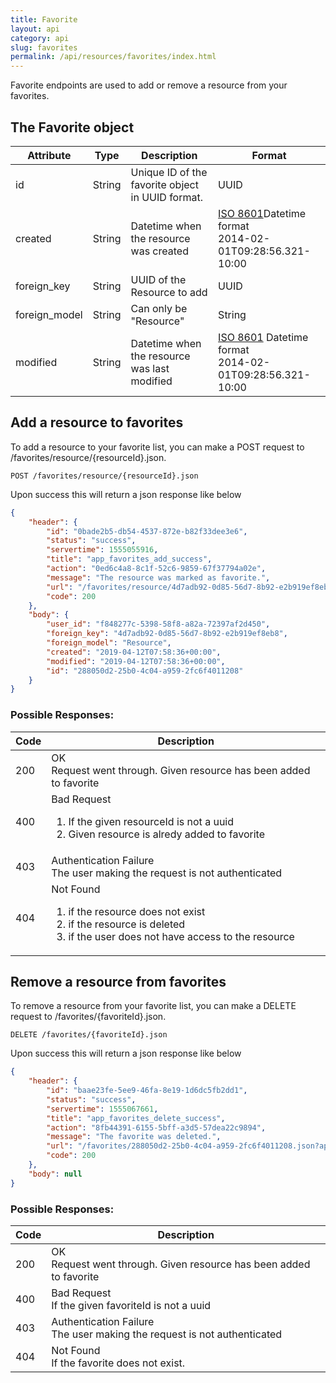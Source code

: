 ```yaml
---
title: Favorite
layout: api
category: api
slug: favorites
permalink: /api/resources/favorites/index.html
---
```


Favorite endpoints are used to add or remove a resource from your favorites.


## The Favorite object

<table class="table-parameters">
    <thead>
        <tr>
            <th>
                Attribute
            </th>
            <th>
                Type
            </th>
            <th>
                Description
            </th>
            <th>
                Format
            </th>
        </tr>
    </thead>
    <tbody>
        <tr>
            <td>
                id
            </td>
            <td>
                String
            </td>
            <td>
                Unique ID of the favorite object in UUID format.
            </td>
            <td>
                UUID
            </td>
        </tr>
        <tr>
            <td>
                created
            </td>
            <td>
                String
            </td>
            <td>
                Datetime when the resource was created
            </td>
            <td>
                <a href="https://en.wikipedia.org/wiki/ISO_8601&amp;sa=D&amp;ust=1554900189888000">ISO
                            8601</a>Datetime format<br/>
                2014-02-01T09:28:56.321-10:00
            </td>
        </tr>
        <tr>
            <td>
                foreign_key
            </td>
            <td>
                String
            </td>
            <td>
                UUID of the Resource to add
            </td>
            <td>
                UUID
            </td>
        </tr>
        <tr>
            <td>
                foreign_model
            </td>
            <td>
                String
            </td>
            <td>
                Can only be "Resource"
            </td>
            <td>
                String
            </td>
        </tr>
        <tr>
            <td>
                modified
            </td>
            <td>
                String
            </td>
            <td>
                Datetime when the resource was last modified
            </td>
            <td>
                <a
                            href="https://en.wikipedia.org/wiki/ISO_8601&amp;sa=D&amp;ust=1554900189897000">ISO
                            8601</a>&nbsp;Datetime format<br/>
                2014-02-01T09:28:56.321-10:00
            </td>
        </tr>
    </tbody>
</table>

## Add a resource to favorites

To add a resource to your favorite list, you can make a POST request to /favorites/resource/{resourceId}.json.

```
POST /favorites/resource/{resourceId}.json
```

Upon success this will return a json response like below

```json
{
    "header": {
        "id": "0bade2b5-db54-4537-872e-b82f33dee3e6",
        "status": "success",
        "servertime": 1555055916,
        "title": "app_favorites_add_success",
        "action": "0ed6c4a8-8c1f-52c6-9859-67f37794a02e",
        "message": "The resource was marked as favorite.",
        "url": "/favorites/resource/4d7adb92-0d85-56d7-8b92-e2b919ef8eb8.json?api-version=v2",
        "code": 200
    },
    "body": {
        "user_id": "f848277c-5398-58f8-a82a-72397af2d450",
        "foreign_key": "4d7adb92-0d85-56d7-8b92-e2b919ef8eb8",
        "foreign_model": "Resource",
        "created": "2019-04-12T07:58:36+00:00",
        "modified": "2019-04-12T07:58:36+00:00",
        "id": "288050d2-25b0-4c04-a959-2fc6f4011208"
    }
}
```

### Possible Responses:


<table class="table-parameters">
    <thead>
        <tr>
            <th>Code</th>
            <th>Description</th>
        </tr>
    </thead>
    <tbody>
        <tr>
            <td>200</td>
            <td>OK<br/>
            Request went through. Given resource has been added to favorite</td>
        </tr>
        <tr>
            <td>400</td>
            <td>Bad Request<br/>
                <ol>
                    <li>If the given resourceId is not a uuid</li>
                    <li>Given resource is alredy added to favorite</li>
                </ol>
            </td>
        </tr>
        <tr>
            <td>403</td>
            <td>Authentication Failure<br/>
            The user making the request is not authenticated</td>
        </tr>
        <tr>
            <td>404</td>
            <td>Not Found
                <ol>
                    <li>if the resource does not exist</li>
                    <li>if the resource is deleted</li>
                    <li>if the user does not have access to the resource</li>
                </ol>
            </td>
        </tr>
    </tbody>
</table>

## Remove a resource from favorites

To remove a resource from your favorite list, you can make a DELETE request to /favorites/{favoriteId}.json.

```
DELETE /favorites/{favoriteId}.json
```

Upon success this will return a json response like below

```json
{
    "header": {
        "id": "baae23fe-5ee9-46fa-8e19-1d6dc5fb2dd1",
        "status": "success",
        "servertime": 1555067661,
        "title": "app_favorites_delete_success",
        "action": "8fb44391-6155-5bff-a3d5-57dea22c9894",
        "message": "The favorite was deleted.",
        "url": "/favorites/288050d2-25b0-4c04-a959-2fc6f4011208.json?api-version=v2",
        "code": 200
    },
    "body": null
}
```

### Possible Responses:


<table class="table-parameters">
    <thead>
        <tr>
            <th>Code</th>
            <th>Description</th>
        </tr>
    </thead>
    <tbody>
        <tr>
            <td>200</td>
            <td>OK<br/>
            Request went through. Given resource has been added to favorite</td>
        </tr>
        <tr>
            <td>400</td>
            <td>Bad Request<br/>
                If the given favoriteId is not a uuid
            </td>
        </tr>
        <tr>
            <td>403</td>
            <td>Authentication Failure<br/>
            The user making the request is not authenticated</td>
        </tr>
        <tr>
            <td>404</td>
            <td>Not Found<br/>
                If the favorite does not exist.
            </td>
        </tr>
    </tbody>
</table>
